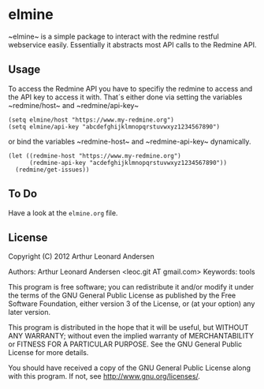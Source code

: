 # elmine

~elmine~ is a simple package to interact with the redmine restful
webservice easily. Essentially it abstracts most API calls to the
Redmine API.

## Usage

To access the Redmine API you have to specifiy the redmine to access
and the API key to access it with. That´s either done via setting the
variables ~redmine/host~ and ~redmine/api-key~

    (setq elmine/host "https://www.my-redmine.org")
    (setq elmine/api-key "abcdefghijklmnopqrstuvwxyz1234567890")

or bind the variables ~redmine-host~ and ~redmine-api-key~
dynamically.

    (let ((redmine-host "https://www.my-redmine.org")
          (redmine-api-key "acdefghijklmnopqrstuvwxyz1234567890"))
      (redmine/get-issues))

## To Do

Have a look at the `elmine.org` file.

## License

Copyright (C) 2012 Arthur Leonard Andersen

Authors: Arthur Leonard Andersen <leoc.git AT gmail.com>
Keywords: tools

This program is free software; you can redistribute it and/or modify it under the terms of the GNU General Public License as published by the Free Software Foundation, either version 3 of the License, or (at your option) any later version.

This program is distributed in the hope that it will be useful, but WITHOUT ANY WARRANTY; without even the implied warranty of MERCHANTABILITY or FITNESS FOR A PARTICULAR PURPOSE. See the GNU General Public License for more details.

You should have received a copy of the GNU General Public License along with this program. If not, see http://www.gnu.org/licenses/.
